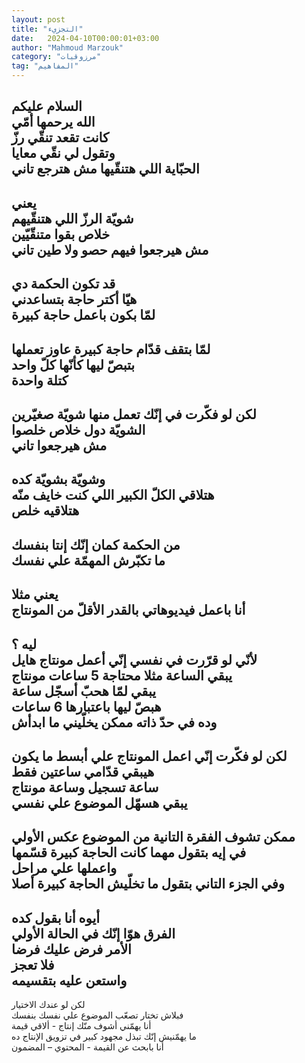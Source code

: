```yaml
---
layout: post
title: "التجزيء"
date:   2024-04-10T00:00:01+03:00
author: "Mahmoud Marzouk"
category: "مرزوقيات"
tag: "المفاهيم"
---
```



السلام عليكم  
الله يرحمها أمّي  
كانت تقعد تنقّي رزّ  
وتقول لي نقّي معايا  
الحبّاية اللي هتنقّيها مش هترجع تاني  
-  
يعني  
شويّة الرزّ اللي هتنقّيهم  
خلاص بقوا متنقّيّين  
مش هيرجعوا فيهم حصو ولا طين تاني  
-  
قد تكون الحكمة دي  
هيّا أكتر حاجة بتساعدني  
لمّا بكون باعمل حاجة كبيرة  
-  
لمّا بتقف قدّام حاجة كبيرة عاوز تعملها  
بتبصّ ليها كأنّها كلّ واحد  
كتلة واحدة  
-  
لكن لو فكّرت في إنّك تعمل منها شويّة صغيّرين  
الشويّة دول خلاص خلصوا  
مش هيرجعوا تاني  
-  
وشويّة بشويّة كده  
هتلاقي الكلّ الكبير اللي كنت خايف منّه  
هتلاقيه خلص  
-  
من الحكمة كمان إنّك إنتا بنفسك  
ما تكبّرش المهمّة علي نفسك  
-  
يعني مثلا  
أنا باعمل فيديوهاتي بالقدر الأقلّ من المونتاج  
-  
ليه ؟  
لأنّي لو قرّرت في نفسي إنّي أعمل مونتاج هايل  
يبقي الساعة مثلا محتاجة 5 ساعات مونتاج  
يبقي لمّا هحبّ أسجّل ساعة  
هبصّ ليها باعتبارها 6 ساعات  
وده في حدّ ذاته ممكن يخلّيني ما ابدأش  
-  
لكن لو فكّرت إنّي اعمل المونتاج علي أبسط ما يكون  
هيبقي قدّامي ساعتين فقط  
ساعة تسجيل وساعة مونتاج  
يبقي هسهّل الموضوع علي نفسي  
-  
ممكن تشوف الفقرة التانية من الموضوع عكس الأولي  
في إيه بتقول مهما كانت الحاجة كبيرة قسّمها  
واعملها علي مراحل  
وفي الجزء التاني بتقول ما تخلّيش الحاجة كبيرة
أصلا  
-  
أيوه أنا بقول كده  
الفرق هوّا إنّك في الحالة الأولي  
الأمر فرض عليك فرضا  
فلا تعجز  
واستعن عليه بتقسيمه  
-  
لكن لو عندك الاختيار  
فبلاش تختار تصعّب الموضوع علي نفسك بنفسك  
أنا يهمّني أشوف منّك إنتاج - ألاقي قيمة  
ما يهمّنيش إنّك تبذل مجهود كبير في تزويق الإنتاج
ده  
أنا بابحث عن القيمة - المحتوي – المضمون
